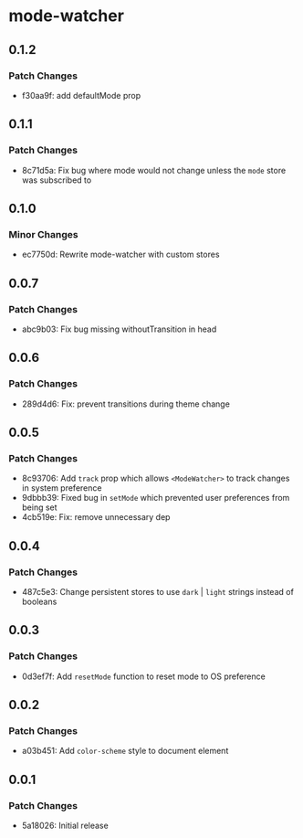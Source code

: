 # mode-watcher

## 0.1.2

### Patch Changes

- f30aa9f: add defaultMode prop

## 0.1.1

### Patch Changes

- 8c71d5a: Fix bug where mode would not change unless the `mode` store was subscribed to

## 0.1.0

### Minor Changes

- ec7750d: Rewrite mode-watcher with custom stores

## 0.0.7

### Patch Changes

- abc9b03: Fix bug missing withoutTransition in head

## 0.0.6

### Patch Changes

- 289d4d6: Fix: prevent transitions during theme change

## 0.0.5

### Patch Changes

- 8c93706: Add `track` prop which allows `<ModeWatcher>` to track changes in system preference
- 9dbbb39: Fixed bug in `setMode` which prevented user preferences from being set
- 4cb519e: Fix: remove unnecessary dep

## 0.0.4

### Patch Changes

- 487c5e3: Change persistent stores to use `dark` | `light` strings instead of booleans

## 0.0.3

### Patch Changes

- 0d3ef7f: Add `resetMode` function to reset mode to OS preference

## 0.0.2

### Patch Changes

- a03b451: Add `color-scheme` style to document element

## 0.0.1

### Patch Changes

- 5a18026: Initial release
